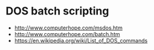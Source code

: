 # DOS batch scripting

- http://www.computerhope.com/msdos.htm
- http://www.computerhope.com/batch.htm
- https://en.wikipedia.org/wiki/List_of_DOS_commands
